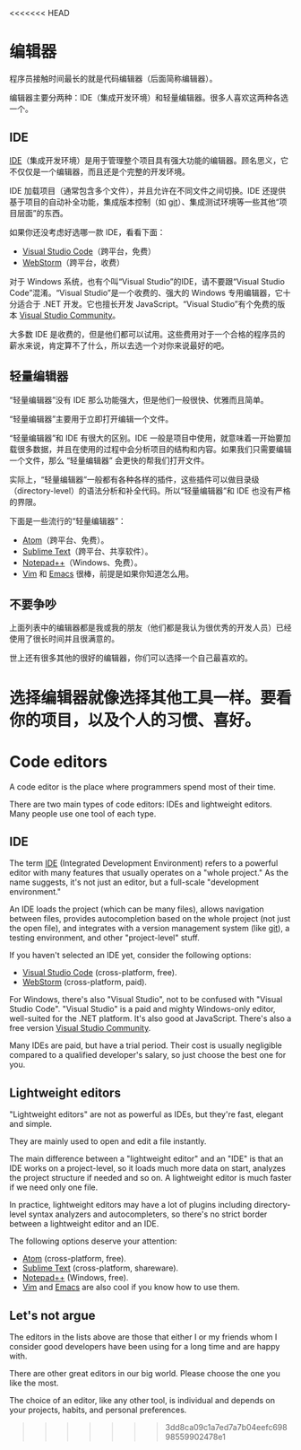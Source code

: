 <<<<<<< HEAD
# 编辑器

程序员接触时间最长的就是代码编辑器（后面简称编辑器）。

编辑器主要分两种：IDE（集成开发环境）和轻量编辑器。很多人喜欢这两种各选一个。

## IDE

[IDE](https://en.wikipedia.org/wiki/Integrated_development_environment)（集成开发环境）是用于管理整个项目具有强大功能的编辑器。顾名思义，它不仅仅是一个编辑器，而且还是个完整的开发环境。

IDE 加载项目（通常包含多个文件），并且允许在不同文件之间切换。IDE 还提供基于项目的自动补全功能，集成版本控制（如 [git](https://git-scm.com/)）、集成测试环境等一些其他“项目层面”的东西。

如果你还没考虑好选哪一款 IDE，看看下面：

- [Visual Studio Code](https://code.visualstudio.com/)（跨平台，免费）
- [WebStorm](http://www.jetbrains.com/webstorm/)（跨平台，收费）

对于 Windows 系统，也有个叫“Visual Studio”的IDE，请不要跟“Visual Studio Code”混淆。“Visual Studio”是一个收费的、强大的 Windows 专用编辑器，它十分适合于 .NET 开发。它也擅长开发 JavaScript。“Visual Studio”有个免费的版本 [Visual Studio Community](https://www.visualstudio.com/vs/community/)。

大多数 IDE 是收费的，但是他们都可以试用。这些费用对于一个合格的程序员的薪水来说，肯定算不了什么，所以去选一个对你来说最好的吧。

## 轻量编辑器

“轻量编辑器”没有 IDE 那么功能强大，但是他们一般很快、优雅而且简单。

“轻量编辑器”主要用于立即打开编辑一个文件。

“轻量编辑器”和 IDE 有很大的区别。IDE 一般是项目中使用，就意味着一开始要加载很多数据，并且在使用的过程中会分析项目的结构和内容。如果我们只需要编辑一个文件，那么 “轻量编辑器” 会更快的帮我们打开文件。

实际上，“轻量编辑器”一般都有各种各样的插件，这些插件可以做目录级（directory-level）的语法分析和补全代码。所以“轻量编辑器”和 IDE 也没有严格的界限。

下面是一些流行的“轻量编辑器”：

- [Atom](https://atom.io/)（跨平台、免费）。
- [Sublime Text](http://www.sublimetext.com)（跨平台、共享软件）。
- [Notepad++](https://notepad-plus-plus.org/)（Windows、免费）。
- [Vim](http://www.vim.org/) 和 [Emacs](https://www.gnu.org/software/emacs/) 很棒，前提是如果你知道怎么用。

## 不要争吵

上面列表中的编辑器都是我或我的朋友（他们都是我认为很优秀的开发人员）已经使用了很长时间并且很满意的。

世上还有很多其他的很好的编辑器，你们可以选择一个自己最喜欢的。

选择编辑器就像选择其他工具一样。要看你的项目，以及个人的习惯、喜好。
=======
# Code editors

A code editor is the place where programmers spend most of their time.

There are two main types of code editors: IDEs and lightweight editors. Many people use one tool of each type.

## IDE

The term [IDE](https://en.wikipedia.org/wiki/Integrated_development_environment) (Integrated Development Environment) refers to a powerful editor with many features that usually operates on a "whole project." As the name suggests, it's not just an editor, but a full-scale "development environment."

An IDE loads the project (which can be many files), allows navigation between files, provides autocompletion based on the whole project (not just the open file), and integrates with a version management system (like [git](https://git-scm.com/)), a testing environment, and other "project-level" stuff.

If you haven't selected an IDE yet, consider the following options:

- [Visual Studio Code](https://code.visualstudio.com/) (cross-platform, free).
- [WebStorm](http://www.jetbrains.com/webstorm/) (cross-platform, paid).

For Windows, there's also "Visual Studio", not to be confused with "Visual Studio Code". "Visual Studio" is a paid and mighty Windows-only editor, well-suited for the .NET platform. It's also good at JavaScript. There's also a free version [Visual Studio Community](https://www.visualstudio.com/vs/community/).

Many IDEs are paid, but have a trial period. Their cost is usually negligible compared to a qualified developer's salary, so just choose the best one for you.

## Lightweight editors

"Lightweight editors" are not as powerful as IDEs, but they're fast, elegant and simple.

They are mainly used to open and edit a file instantly.

The main difference between a "lightweight editor" and an "IDE" is that an IDE works on a project-level, so it loads much more data on start, analyzes the project structure if needed and so on. A lightweight editor is much faster if we need only one file.

In practice, lightweight editors may have a lot of plugins including directory-level syntax analyzers and autocompleters, so there's no strict border between a lightweight editor and an IDE.

The following options deserve your attention:

- [Atom](https://atom.io/) (cross-platform, free).
- [Sublime Text](http://www.sublimetext.com) (cross-platform, shareware).
- [Notepad++](https://notepad-plus-plus.org/) (Windows, free).
- [Vim](http://www.vim.org/) and [Emacs](https://www.gnu.org/software/emacs/) are also cool if you know how to use them.

## Let's not argue

The editors in the lists above are those that either I or my friends whom I consider good developers have been using for a long time and are happy with.

There are other great editors in our big world. Please choose the one you like the most.

The choice of an editor, like any other tool, is individual and depends on your projects, habits, and personal preferences.
>>>>>>> 3dd8ca09c1a7ed7a7b04eefc69898559902478e1
